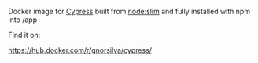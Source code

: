 Docker image for [Cypress](https://www.cypress.io/) built from [node:slim](https://github.com/nodejs/docker-node) and fully installed with npm into /app

Find it on:

https://hub.docker.com/r/gnorsilva/cypress/